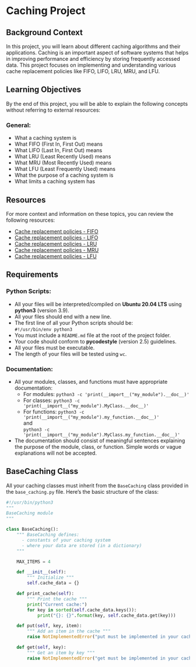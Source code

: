# Caching Project

## Background Context

In this project, you will learn about different caching algorithms and their applications. Caching is an important aspect of software systems that helps in improving performance and efficiency by storing frequently accessed data. This project focuses on implementing and understanding various cache replacement policies like FIFO, LIFO, LRU, MRU, and LFU.

## Learning Objectives

By the end of this project, you will be able to explain the following concepts without referring to external resources:

### General:
- What a caching system is
- What FIFO (First In, First Out) means
- What LIFO (Last In, First Out) means
- What LRU (Least Recently Used) means
- What MRU (Most Recently Used) means
- What LFU (Least Frequently Used) means
- What the purpose of a caching system is
- What limits a caching system has

## Resources

For more context and information on these topics, you can review the following resources:
- [Cache replacement policies - FIFO](https://example.com)
- [Cache replacement policies - LIFO](https://example.com)
- [Cache replacement policies - LRU](https://example.com)
- [Cache replacement policies - MRU](https://example.com)
- [Cache replacement policies - LFU](https://example.com)

## Requirements

### Python Scripts:
- All your files will be interpreted/compiled on **Ubuntu 20.04 LTS** using **python3** (version 3.9).
- All your files should end with a new line.
- The first line of all your Python scripts should be:  
  `#!/usr/bin/env python3`
- You must include a `README.md` file at the root of the project folder.
- Your code should conform to **pycodestyle** (version 2.5) guidelines.
- All your files must be executable.
- The length of your files will be tested using `wc`.

### Documentation:
- All your modules, classes, and functions must have appropriate documentation:
  - For modules: `python3 -c 'print(__import__("my_module").__doc__)'`
  - For classes: `python3 -c 'print(__import__("my_module").MyClass.__doc__)'`
  - For functions: `python3 -c 'print(__import__("my_module").my_function.__doc__)'`  
    and  
    `python3 -c 'print(__import__("my_module").MyClass.my_function.__doc__)'`
- The documentation should consist of meaningful sentences explaining the purpose of the module, class, or function. Simple words or vague explanations will not be accepted.

## BaseCaching Class

All your caching classes must inherit from the `BaseCaching` class provided in the `base_caching.py` file. Here’s the basic structure of the class:

```python
#!/usr/bin/python3
"""
BaseCaching module
"""

class BaseCaching():
    """ BaseCaching defines:
      - constants of your caching system
      - where your data are stored (in a dictionary)
    """

    MAX_ITEMS = 4

    def __init__(self):
        """ Initialize """
        self.cache_data = {}

    def print_cache(self):
        """ Print the cache """
        print("Current cache:")
        for key in sorted(self.cache_data.keys()):
            print("{}: {}".format(key, self.cache_data.get(key)))

    def put(self, key, item):
        """ Add an item in the cache """
        raise NotImplementedError("put must be implemented in your cache class")

    def get(self, key):
        """ Get an item by key """
        raise NotImplementedError("get must be implemented in your cache class")